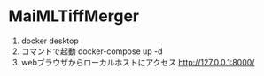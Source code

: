# MaiMLTiffMerger



1. docker desktop
1. コマンドで起動
    docker-compose up -d
1. webブラウザからローカルホストにアクセス
    http://127.0.0.1:8000/

